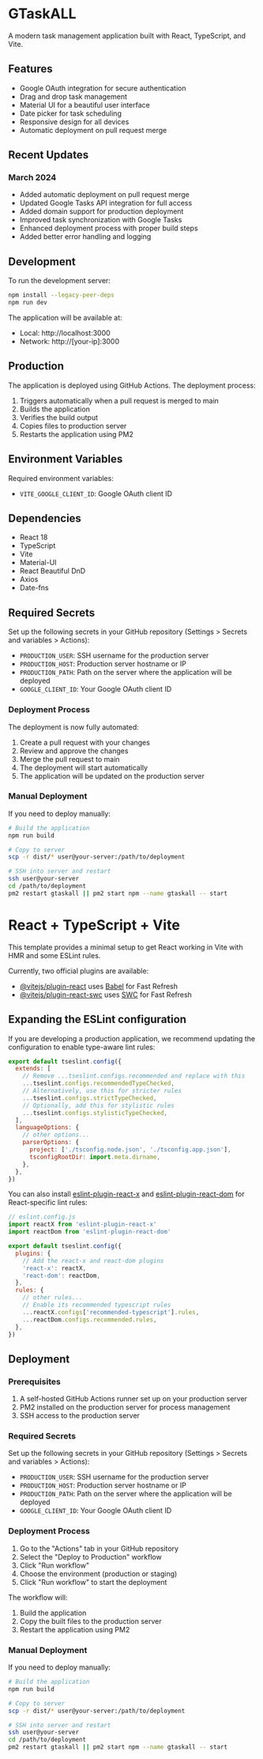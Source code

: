 # GTaskALL

A modern task management application built with React, TypeScript, and Vite.

## Features

- Google OAuth integration for secure authentication
- Drag and drop task management
- Material UI for a beautiful user interface
- Date picker for task scheduling
- Responsive design for all devices
- Automatic deployment on pull request merge

## Recent Updates

### March 2024
- Added automatic deployment on pull request merge
- Updated Google Tasks API integration for full access
- Added domain support for production deployment
- Improved task synchronization with Google Tasks
- Enhanced deployment process with proper build steps
- Added better error handling and logging

## Development

To run the development server:

```bash
npm install --legacy-peer-deps
npm run dev
```

The application will be available at:
- Local: http://localhost:3000
- Network: http://[your-ip]:3000

## Production

The application is deployed using GitHub Actions. The deployment process:
1. Triggers automatically when a pull request is merged to main
2. Builds the application
3. Verifies the build output
4. Copies files to production server
5. Restarts the application using PM2

## Environment Variables

Required environment variables:
- `VITE_GOOGLE_CLIENT_ID`: Google OAuth client ID

## Dependencies

- React 18
- TypeScript
- Vite
- Material-UI
- React Beautiful DnD
- Axios
- Date-fns

## Required Secrets

Set up the following secrets in your GitHub repository (Settings > Secrets and variables > Actions):

- `PRODUCTION_USER`: SSH username for the production server
- `PRODUCTION_HOST`: Production server hostname or IP
- `PRODUCTION_PATH`: Path on the server where the application will be deployed
- `GOOGLE_CLIENT_ID`: Your Google OAuth client ID

### Deployment Process

The deployment is now fully automated:
1. Create a pull request with your changes
2. Review and approve the changes
3. Merge the pull request to main
4. The deployment will start automatically
5. The application will be updated on the production server

### Manual Deployment

If you need to deploy manually:

```bash
# Build the application
npm run build

# Copy to server
scp -r dist/* user@your-server:/path/to/deployment

# SSH into server and restart
ssh user@your-server
cd /path/to/deployment
pm2 restart gtaskall || pm2 start npm --name gtaskall -- start
```

# React + TypeScript + Vite

This template provides a minimal setup to get React working in Vite with HMR and some ESLint rules.

Currently, two official plugins are available:

- [@vitejs/plugin-react](https://github.com/vitejs/vite-plugin-react/blob/main/packages/plugin-react) uses [Babel](https://babeljs.io/) for Fast Refresh
- [@vitejs/plugin-react-swc](https://github.com/vitejs/vite-plugin-react/blob/main/packages/plugin-react-swc) uses [SWC](https://swc.rs/) for Fast Refresh

## Expanding the ESLint configuration

If you are developing a production application, we recommend updating the configuration to enable type-aware lint rules:

```js
export default tseslint.config({
  extends: [
    // Remove ...tseslint.configs.recommended and replace with this
    ...tseslint.configs.recommendedTypeChecked,
    // Alternatively, use this for stricter rules
    ...tseslint.configs.strictTypeChecked,
    // Optionally, add this for stylistic rules
    ...tseslint.configs.stylisticTypeChecked,
  ],
  languageOptions: {
    // other options...
    parserOptions: {
      project: ['./tsconfig.node.json', './tsconfig.app.json'],
      tsconfigRootDir: import.meta.dirname,
    },
  },
})
```

You can also install [eslint-plugin-react-x](https://github.com/Rel1cx/eslint-react/tree/main/packages/plugins/eslint-plugin-react-x) and [eslint-plugin-react-dom](https://github.com/Rel1cx/eslint-react/tree/main/packages/plugins/eslint-plugin-react-dom) for React-specific lint rules:

```js
// eslint.config.js
import reactX from 'eslint-plugin-react-x'
import reactDom from 'eslint-plugin-react-dom'

export default tseslint.config({
  plugins: {
    // Add the react-x and react-dom plugins
    'react-x': reactX,
    'react-dom': reactDom,
  },
  rules: {
    // other rules...
    // Enable its recommended typescript rules
    ...reactX.configs['recommended-typescript'].rules,
    ...reactDom.configs.recommended.rules,
  },
})
```

## Deployment

### Prerequisites

1. A self-hosted GitHub Actions runner set up on your production server
2. PM2 installed on the production server for process management
3. SSH access to the production server

### Required Secrets

Set up the following secrets in your GitHub repository (Settings > Secrets and variables > Actions):

- `PRODUCTION_USER`: SSH username for the production server
- `PRODUCTION_HOST`: Production server hostname or IP
- `PRODUCTION_PATH`: Path on the server where the application will be deployed
- `GOOGLE_CLIENT_ID`: Your Google OAuth client ID

### Deployment Process

1. Go to the "Actions" tab in your GitHub repository
2. Select the "Deploy to Production" workflow
3. Click "Run workflow"
4. Choose the environment (production or staging)
5. Click "Run workflow" to start the deployment

The workflow will:
1. Build the application
2. Copy the built files to the production server
3. Restart the application using PM2

### Manual Deployment

If you need to deploy manually:

```bash
# Build the application
npm run build

# Copy to server
scp -r dist/* user@your-server:/path/to/deployment

# SSH into server and restart
ssh user@your-server
cd /path/to/deployment
pm2 restart gtaskall || pm2 start npm --name gtaskall -- start
```
